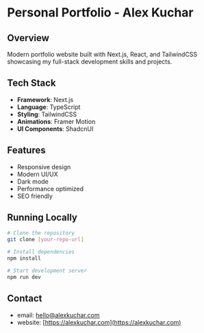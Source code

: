 # Personal Portfolio - Alex Kuchar

## Overview

Modern portfolio website built with Next.js, React, and TailwindCSS showcasing my full-stack development skills and projects.

## Tech Stack

- **Framework**: Next.js
- **Language**: TypeScript
- **Styling**: TailwindCSS
- **Animations**: Framer Motion
- **UI Components**: ShadcnUI

## Features

- Responsive design
- Modern UI/UX
- Dark mode
- Performance optimized
- SEO friendly

## Running Locally

```bash
# Clone the repository
git clone [your-repo-url]

# Install dependencies
npm install

# Start development server
npm run dev
```

## Contact

- email: [hello@alexkuchar.com](mailto:hello@alexkuchar.com)
- website: [https://alexkuchar.com](https://alexkuchar.com)

